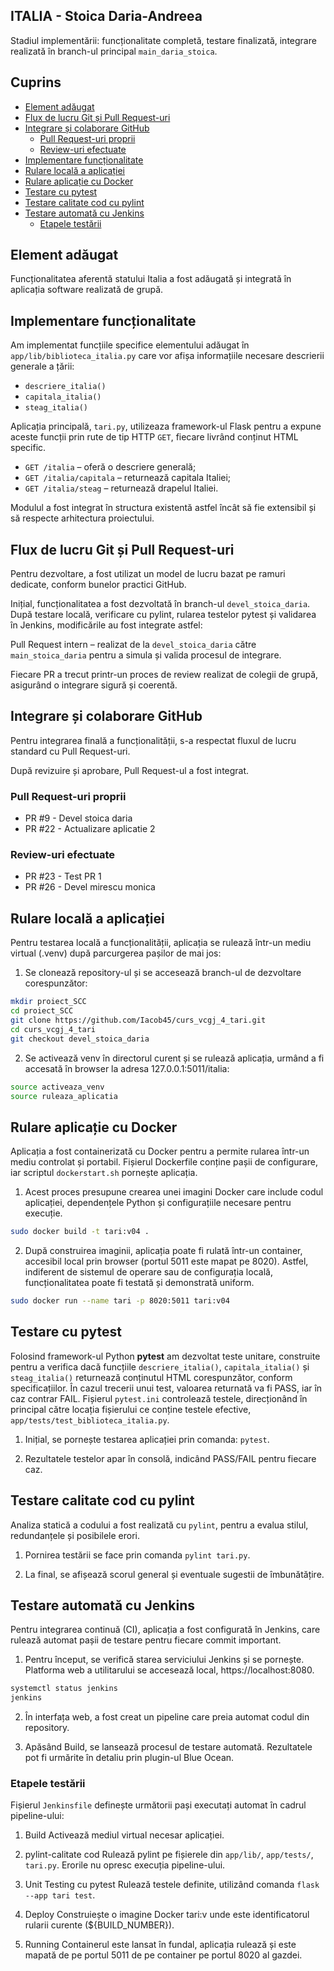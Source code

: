 ## ITALIA - Stoica Daria-Andreea

Stadiul implementării: funcționalitate completă, testare finalizată, integrare realizată în branch-ul principal `main_daria_stoica`.

## Cuprins

- [Element adăugat](#element-adăugat)
- [Flux de lucru Git și Pull Request-uri](#Flux-de-lucru-Git-și-Pull-Request-uri)
- [Integrare și colaborare GitHub](#Integrare-și-colaborare-GitHub)
  - [Pull Request-uri proprii](#Pull-Request-uri-proprii)
  - [Review-uri efectuate](#Review-uri-efectuate)
- [Implementare funcționalitate](#implementare-funcționalitate)
- [Rulare locală a aplicației](#rulare-locală-a-aplicației)
- [Rulare aplicație cu Docker](#rulare-aplicație-cu-docker)
- [Testare cu pytest](#testare-cu-pytest)
- [Testare calitate cod cu pylint](#testare-calitate-cod-cu-pylint)
- [Testare automată cu Jenkins](#testare-automată-cu-jenkins)
  - [Etapele testării](#etapele-testării)

## Element adăugat

Funcționalitatea aferentă statului Italia a fost adăugată și integrată în aplicația software realizată de grupă.

## Implementare funcționalitate

Am implementat funcțiile specifice elementului adăugat în `app/lib/biblioteca_italia.py` care vor afișa informațiile necesare descrierii generale a țării:

- `descriere_italia()`
- `capitala_italia()`
- `steag_italia()`

Aplicația principală, `tari.py`, utilizeaza framework-ul Flask pentru a expune aceste funcții prin rute de tip HTTP `GET`, fiecare livrând conținut HTML specific.

- `GET /italia` – oferă o descriere generală;
- `GET /italia/capitala` – returnează capitala Italiei;
- `GET /italia/steag` – returnează drapelul Italiei.

Modulul a fost integrat în structura existentă astfel încât să fie extensibil și să respecte arhitectura proiectului.

## Flux de lucru Git și Pull Request-uri

Pentru dezvoltare, a fost utilizat un model de lucru bazat pe ramuri dedicate, conform bunelor practici GitHub.

Inițial, funcționalitatea a fost dezvoltată în branch-ul `devel_stoica_daria`. După testare locală, verificare cu pylint, rularea testelor pytest și validarea în Jenkins, modificările au fost integrate astfel:

Pull Request intern – realizat de la `devel_stoica_daria` către `main_stoica_daria` pentru a simula și valida procesul de integrare.

Fiecare PR a trecut printr-un proces de review realizat de colegii de grupă, asigurând o integrare sigură și coerentă.
## Integrare și colaborare GitHub

Pentru integrarea finală a funcționalității, s-a respectat fluxul de lucru standard cu Pull Request-uri.

După revizuire și aprobare, Pull Request-ul a fost integrat.

### Pull Request-uri proprii

- PR #9 - Devel stoica daria
- PR #22 - Actualizare aplicatie 2

### Review-uri efectuate

- PR #23 - Test PR 1
- PR #26 - Devel mirescu monica

## Rulare locală a aplicației

Pentru testarea locală a funcționalității, aplicația se rulează într-un mediu virtual (.venv) după parcurgerea pașilor de mai jos:

1. Se clonează repository-ul și se accesează branch-ul de dezvoltare corespunzător:

```bash
mkdir proiect_SCC
cd proiect_SCC
git clone https://github.com/Iacob45/curs_vcgj_4_tari.git
cd curs_vcgj_4_tari
git checkout devel_stoica_daria
```

2. Se activează venv în directorul curent și se rulează aplicația, urmând a fi accesată în browser la adresa 127.0.0.1:5011/italia:

```bash
source activeaza_venv
source ruleaza_aplicatia
```

## Rulare aplicație cu Docker

Aplicația a fost containerizată cu Docker pentru a permite rularea într-un mediu controlat și portabil. Fișierul Dockerfile conține pașii de configurare, iar scriptul `dockerstart.sh` pornește aplicația.

1. Acest proces presupune crearea unei imagini Docker care include codul aplicației, dependențele Python și configurațiile necesare pentru execuție.

```bash
sudo docker build -t tari:v04 .
```

2. După construirea imaginii, aplicația poate fi rulată într-un container, accesibil local prin browser (portul 5011 este mapat pe 8020). Astfel, indiferent de sistemul de operare sau de configurația locală, funcționalitatea poate fi testată și demonstrată uniform.

```bash
sudo docker run --name tari -p 8020:5011 tari:v04
```


## Testare cu pytest

Folosind framework-ul Python **pytest** am dezvoltat teste unitare, construite pentru a verifica dacă funcțiile `descriere_italia()`, `capitala_italia()` și `steag_italia()` returnează conținutul HTML corespunzător, conform specificațiilor. În cazul trecerii unui test, valoarea returnată va fi PASS, iar în caz contrar FAIL. Fișierul `pytest.ini` controlează testele, direcționând în principal către locația fișierului ce conține testele efective, `app/tests/test_biblioteca_italia.py`.

1. Inițial, se pornește testarea aplicației prin comanda: `pytest`.

2. Rezultatele testelor apar în consolă, indicând PASS/FAIL pentru fiecare caz.

## Testare calitate cod cu pylint

Analiza statică a codului a fost realizată cu `pylint`, pentru a evalua stilul, redundanțele și posibilele erori.

1. Pornirea testării se face prin comanda `pylint tari.py`.

2. La final, se afișează scorul general și eventuale sugestii de îmbunătățire.


## Testare automată cu Jenkins

Pentru integrarea continuă (CI), aplicația a fost configurată în Jenkins, care rulează automat pașii de testare pentru fiecare commit important.

1. Pentru început, se verifică starea serviciului Jenkins și se pornește. Platforma web a utilitarului se accesează local, https://localhost:8080.

```bash
systemctl status jenkins
jenkins
```

2. În interfața web, a fost creat un pipeline care preia automat codul din repository.

3. Apăsând Build, se lansează procesul de testare automată. Rezultatele pot fi urmărite în detaliu prin plugin-ul Blue Ocean.


### Etapele testării

Fișierul `Jenkinsfile` definește următorii pași executați automat în cadrul pipeline-ului:

1. Build
Activează mediul virtual necesar aplicației.

2. pylint-calitate cod
Rulează pylint pe fișierele din `app/lib/`, `app/tests/`, `tari.py`. Erorile nu opresc execuția pipeline-ului.

3. Unit Testing cu pytest
Rulează testele definite, utilizând comanda `flask --app tari test`.

4. Deploy
Construiește o imagine Docker tari:v<ID> unde <ID> este identificatorul rularii curente (${BUILD_NUMBER}).

5. Running
Containerul este lansat în fundal, aplicația rulează și este mapată de pe portul 5011 de pe container pe portul 8020 al gazdei.



